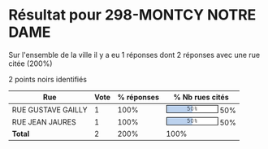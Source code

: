 # Résultat pour 298-MONTCY NOTRE DAME

Sur l'ensemble de la ville il y a eu 1 réponses dont 2 réponses avec une rue citée (200%)

2 points noirs identifiés

| Rue | Vote | % réponses | % Nb rues cités|
|-----|------|------------|----------------|
| RUE GUSTAVE GAILLY | 1 | 100% | <img src="../../img/bar_50.gif" />&nbsp;50%|
| RUE JEAN JAURES | 1 | 100% | <img src="../../img/bar_50.gif" />&nbsp;50%|
| **Total** | 2 | 200% | 100%|
